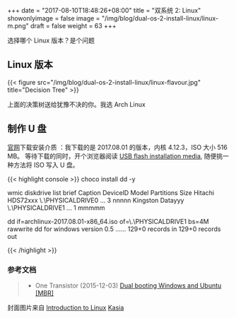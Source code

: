 +++
date = "2017-08-10T18:48:26+08:00"
title = "双系统 2: Linux"
showonlyimage = false
image = "/img/blog/dual-os-2-install-linux/linux-m.png"
draft = false
weight = 63
+++

选择哪个 Linux 版本？是个问题
<!--more-->

## Linux 版本

{{< figure src="/img/blog/dual-os-2-install-linux/linux-flavour.jpg" title="Decision Tree" >}}

上面的决策树送给犹豫不决的你。我选 Arch Linux

## 制作 U 盘
[官网](https://www.archlinux.org/download/)下载安装介质 ：我下载的是 2017.08.01 的版本，内核 4.12.3，ISO 大小 516 MB。
等待下载的同时，开个浏览器阅读 [USB flash installation media](https://wiki.archlinux.org/index.php/USB_flash_installation_media#In_Windows), 随便挑一种方法将 ISO 写入 U 盘。

{{< highlight console >}}
choco install dd -y

wmic diskdrive list brief
  Caption           DeviceID            Model  Partitions  Size
  Hitachi HDS72xxx  \\.\PHYSICALDRIVE0  ...    3           nnnnn
  Kingston Datayyy  \\.\PHYSICALDRIVE1  ...    1           mmmmm

dd if=archlinux-2017.08.01-x86_64.iso of=\\.\PHYSICALDRIVE1 bs=4M
  rawwrite dd for windows version 0.5
  ......
  129+0 records in
  129+0 records out

{{< /highlight >}}

### 参考文档

> - One Transistor (2015-12-03) [Dual booting Windows and Ubuntu [MBR]](
https://onetransistor.blogspot.fr/2015/03/dual-boot-windows-and-ubuntu.html)

封面图片来自 [Introduction to Linux](https://dribbble.com/shots/1862256-Introduction-to-Linux) <a href="https://dribbble.com/kabojanowska"><i class="fa fa-dribbble" aria-hidden="true"></i> Kasia</a>  
